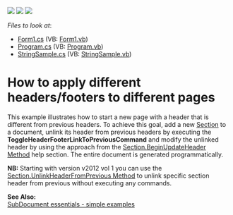 <!-- default badges list -->
![](https://img.shields.io/endpoint?url=https://codecentral.devexpress.com/api/v1/VersionRange/128609391/13.1.4%2B)
[![](https://img.shields.io/badge/Open_in_DevExpress_Support_Center-FF7200?style=flat-square&logo=DevExpress&logoColor=white)](https://supportcenter.devexpress.com/ticket/details/E3492)
[![](https://img.shields.io/badge/📖_How_to_use_DevExpress_Examples-e9f6fc?style=flat-square)](https://docs.devexpress.com/GeneralInformation/403183)
<!-- default badges end -->
<!-- default file list -->
*Files to look at*:

* [Form1.cs](./CS/Form1.cs) (VB: [Form1.vb](./VB/Form1.vb))
* [Program.cs](./CS/Program.cs) (VB: [Program.vb](./VB/Program.vb))
* [StringSample.cs](./CS/StringSample.cs) (VB: [StringSample.vb](./VB/StringSample.vb))
<!-- default file list end -->
# How to apply different headers/footers to different pages


<p>This example illustrates how to start a new page with a header that is different from previous headers. To achieve this goal, add a new <a href="http://documentation.devexpress.com/#WindowsForms/CustomDocument9553"><u>Section</u></a> to a document, unlink its header from previous headers by executing the <strong>ToggleHeaderFooterLinkToPreviousCommand</strong> and modify the unlinked header by using the approach from the <a href="http://documentation.devexpress.com/#CoreLibraries/DevExpressXtraRichEditAPINativeSection_BeginUpdateHeadertopic846"><u>Section.BeginUpdateHeader Method</u></a> help section. The entire document is generated programmatically.</p><p><strong>NB:</strong> Starting with version v2012 vol 1 you can use the <a href="http://documentation.devexpress.com/#CoreLibraries/DevExpressXtraRichEditAPINativeSection_UnlinkHeaderFromPrevioustopic961"><u>Section.UnlinkHeaderFromPrevious Method</u></a> to unlink specific section header from previous without executing any commands.</p><p><strong>See Also:</strong><br />
<a href="https://www.devexpress.com/Support/Center/p/E2265">SubDocument essentials - simple examples</a></p>

<br/>


